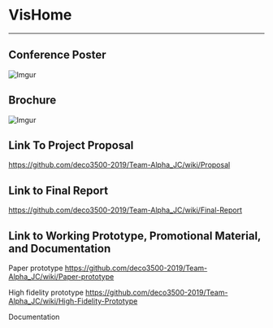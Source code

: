 # VisHome
***
## Conference Poster
![Imgur](https://i.imgur.com/R4s1DUi.jpg)
## Brochure
![Imgur](https://i.imgur.com/r02JN2V.jpg)
## Link To Project Proposal
https://github.com/deco3500-2019/Team-Alpha_JC/wiki/Proposal

## Link to Final Report
https://github.com/deco3500-2019/Team-Alpha_JC/wiki/Final-Report

## Link to Working Prototype, Promotional Material, and Documentation  

Paper prototype
https://github.com/deco3500-2019/Team-Alpha_JC/wiki/Paper-prototype

High fidelity prototype
https://github.com/deco3500-2019/Team-Alpha_JC/wiki/High-Fidelity-Prototype



Documentation
